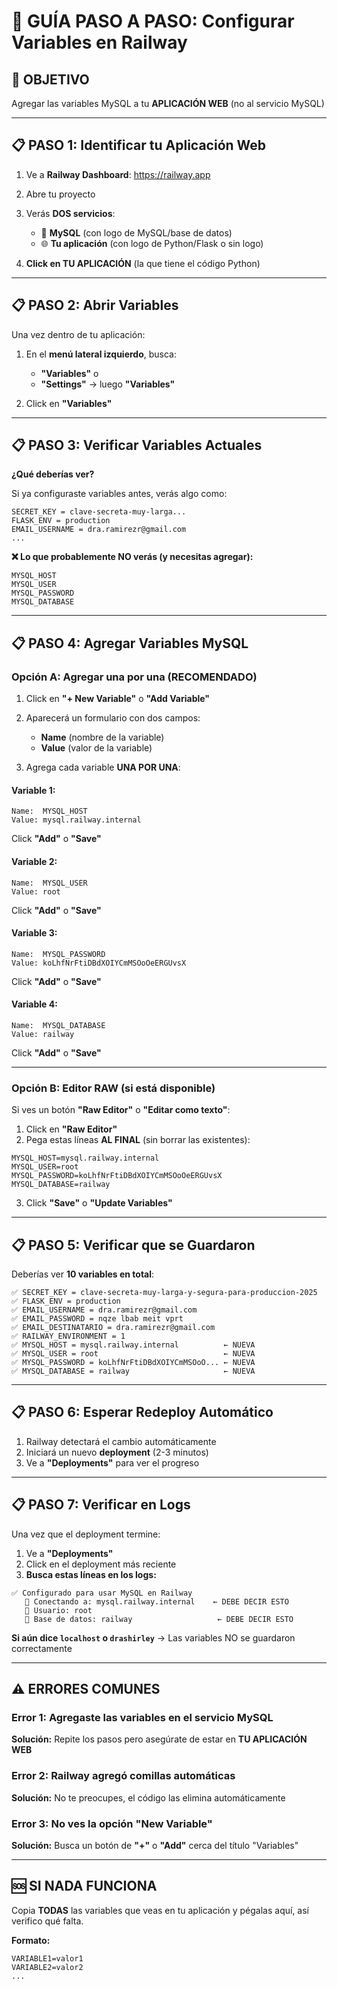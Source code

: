 # 🔧 GUÍA PASO A PASO: Configurar Variables en Railway

## 🎯 OBJETIVO
Agregar las variables MySQL a tu **APLICACIÓN WEB** (no al servicio MySQL)

---

## 📋 PASO 1: Identificar tu Aplicación Web

1. Ve a **Railway Dashboard**: https://railway.app
2. Abre tu proyecto
3. Verás **DOS servicios**:
   - 🐬 **MySQL** (con logo de MySQL/base de datos)
   - 🌐 **Tu aplicación** (con logo de Python/Flask o sin logo)

4. **Click en TU APLICACIÓN** (la que tiene el código Python)

---

## 📋 PASO 2: Abrir Variables

Una vez dentro de tu aplicación:

1. En el **menú lateral izquierdo**, busca:
   - **"Variables"** o
   - **"Settings"** → luego **"Variables"**

2. Click en **"Variables"**

---

## 📋 PASO 3: Verificar Variables Actuales

**¿Qué deberías ver?**

Si ya configuraste variables antes, verás algo como:
```
SECRET_KEY = clave-secreta-muy-larga...
FLASK_ENV = production
EMAIL_USERNAME = dra.ramirezr@gmail.com
...
```

**❌ Lo que probablemente NO verás (y necesitas agregar):**
```
MYSQL_HOST
MYSQL_USER
MYSQL_PASSWORD
MYSQL_DATABASE
```

---

## 📋 PASO 4: Agregar Variables MySQL

### Opción A: Agregar una por una (RECOMENDADO)

1. Click en **"+ New Variable"** o **"Add Variable"**
2. Aparecerá un formulario con dos campos:
   - **Name** (nombre de la variable)
   - **Value** (valor de la variable)

3. Agrega cada variable **UNA POR UNA**:

#### Variable 1:
```
Name:  MYSQL_HOST
Value: mysql.railway.internal
```
Click **"Add"** o **"Save"**

#### Variable 2:
```
Name:  MYSQL_USER
Value: root
```
Click **"Add"** o **"Save"**

#### Variable 3:
```
Name:  MYSQL_PASSWORD
Value: koLhfNrFtiDBdXOIYCmMSOoOeERGUvsX
```
Click **"Add"** o **"Save"**

#### Variable 4:
```
Name:  MYSQL_DATABASE
Value: railway
```
Click **"Add"** o **"Save"**

---

### Opción B: Editor RAW (si está disponible)

Si ves un botón **"Raw Editor"** o **"Editar como texto"**:

1. Click en **"Raw Editor"**
2. Pega estas líneas **AL FINAL** (sin borrar las existentes):

```
MYSQL_HOST=mysql.railway.internal
MYSQL_USER=root
MYSQL_PASSWORD=koLhfNrFtiDBdXOIYCmMSOoOeERGUvsX
MYSQL_DATABASE=railway
```

3. Click **"Save"** o **"Update Variables"**

---

## 📋 PASO 5: Verificar que se Guardaron

Deberías ver **10 variables en total**:

```
✅ SECRET_KEY = clave-secreta-muy-larga-y-segura-para-produccion-2025
✅ FLASK_ENV = production
✅ EMAIL_USERNAME = dra.ramirezr@gmail.com
✅ EMAIL_PASSWORD = nqze lbab meit vprt
✅ EMAIL_DESTINATARIO = dra.ramirezr@gmail.com
✅ RAILWAY_ENVIRONMENT = 1
✅ MYSQL_HOST = mysql.railway.internal          ← NUEVA
✅ MYSQL_USER = root                            ← NUEVA
✅ MYSQL_PASSWORD = koLhfNrFtiDBdXOIYCmMSOoO... ← NUEVA
✅ MYSQL_DATABASE = railway                     ← NUEVA
```

---

## 📋 PASO 6: Esperar Redeploy Automático

1. Railway detectará el cambio automáticamente
2. Iniciará un nuevo **deployment** (2-3 minutos)
3. Ve a **"Deployments"** para ver el progreso

---

## 📋 PASO 7: Verificar en Logs

Una vez que el deployment termine:

1. Ve a **"Deployments"**
2. Click en el deployment más reciente
3. **Busca estas líneas en los logs:**

```
✅ Configurado para usar MySQL en Railway
   🔌 Conectando a: mysql.railway.internal    ← DEBE DECIR ESTO
   👤 Usuario: root
   📁 Base de datos: railway                   ← DEBE DECIR ESTO
```

**Si aún dice `localhost` o `drashirley`** → Las variables NO se guardaron correctamente

---

## ⚠️ ERRORES COMUNES

### Error 1: Agregaste las variables en el servicio MySQL
**Solución:** Repite los pasos pero asegúrate de estar en **TU APLICACIÓN WEB**

### Error 2: Railway agregó comillas automáticas
**Solución:** No te preocupes, el código las elimina automáticamente

### Error 3: No ves la opción "New Variable"
**Solución:** Busca un botón de **"+"** o **"Add"** cerca del título "Variables"

---

## 🆘 SI NADA FUNCIONA

Copia **TODAS** las variables que veas en tu aplicación y pégalas aquí, así verifico qué falta.

**Formato:**
```
VARIABLE1=valor1
VARIABLE2=valor2
...
```








